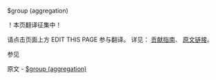  $group (aggregation)

 ！本页翻译征集中！

请点击页面上方 EDIT THIS PAGE 参与翻译。
详见：
[贡献指南]( https://github.com/whaleal/MongoDB-Manual-zh/blob/master/CONTRIBUTING.md )、
[原文链接](  https://docs.mongodb.com/manual/reference/operator/aggregation/group/  )。

 参见

原文 - [$group (aggregation)]( https://docs.mongodb.com/manual/reference/operator/aggregation/group/ )

